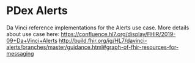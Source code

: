 PDex Alerts
===============
Da Vinci reference implementations for the Alerts use case. More details about use case here: 
https://confluence.hl7.org/display/FHIR/2019-09+Da+Vinci+Alerts
http://build.fhir.org/ig/HL7/davinci-alerts/branches/master/guidance.html#graph-of-fhir-resources-for-messaging
